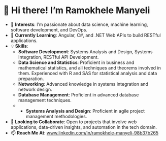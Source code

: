 # 👋 Hi there! I’m Ramokhele Manyeli

- 👀 **Interests**: I’m passionate about data science, machine learning, software development, and DevOps.
- 🌱 **Currently Learning**: Angular, C#, and .NET Web APIs to build RESTful applications.
- 💡 **Skills**: 
  - **Software Development**: Systems Analysis and Design, Systems Integration, RESTful API Development.
  - **Data Science and Statistics**: Proficient in business and mathematical statistics, and all techniques and theorems involved in them. Experienced with R and SAS for statistical analysis and data preparation.
  - **Networking**: Advanced knowledge in systems integration and network design.
  - **Database Management**: Proficient in advanced database management techniques.
  - - **Systems Analysis and Design**: Proficient in agile project management methodologies.
- 🎯 **Looking to Collaborate**: Open to projects that involve web applications, data-driven insights, and automation in the tech domain.
- 📫 **Reach Me At**: www.linkedin.com/in/ramokhele-manyeli-98b37b265
